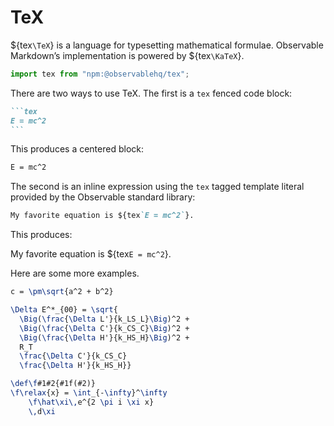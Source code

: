 # TeX

${tex`\TeX`} is a language for typesetting mathematical formulae. Observable Markdown’s implementation is powered by ${tex`\KaTeX`}.

```js echo
import tex from "npm:@observablehq/tex";
```

There are two ways to use TeX. The first is a `tex` fenced code block:

````md
```tex
E = mc^2
```
````

This produces a centered block:

```tex
E = mc^2
```

The second is an inline expression using the `tex` tagged template literal provided by the Observable standard library:

```md
My favorite equation is ${tex`E = mc^2`}.
```

This produces:

My favorite equation is ${tex`E = mc^2`}.

Here are some more examples.

```tex echo
c = \pm\sqrt{a^2 + b^2}
```

```tex echo
\Delta E^*_{00} = \sqrt{
  \Big(\frac{\Delta L'}{k_LS_L}\Big)^2 +
  \Big(\frac{\Delta C'}{k_CS_C}\Big)^2 +
  \Big(\frac{\Delta H'}{k_HS_H}\Big)^2 +
  R_T
  \frac{\Delta C'}{k_CS_C}
  \frac{\Delta H'}{k_HS_H}}
```

```tex echo
\def\f#1#2{#1f(#2)}
\f\relax{x} = \int_{-\infty}^\infty
    \f\hat\xi\,e^{2 \pi i \xi x}
    \,d\xi
```
